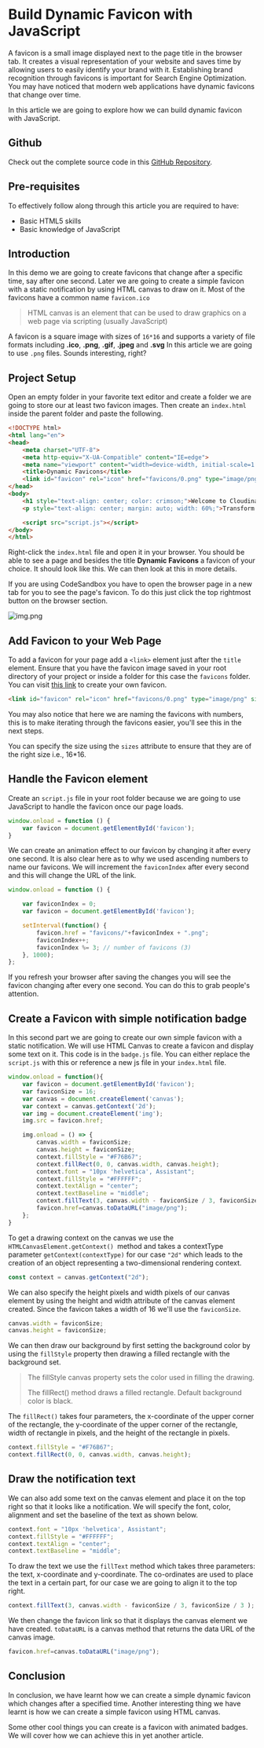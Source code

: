 ﻿# Build Dynamic Favicon with JavaScript

A favicon is a small image displayed next to the page title in the browser tab. It creates a visual representation of your website and saves time by allowing users to easily identify your brand with it. Establishing brand recognition through favicons is important for Search Engine Optimization. You may have noticed that modern web applications have dynamic favicons that change over time. 

In this article we are going to explore how we can build dynamic favicon with JavaScript. 


## Github

Check out the complete source code in this  [GitHub Repository](https://github.com/874bowen/Dynamic-Favicons.git).

## Pre-requisites
To effectively follow along through this article you are required to have: 
- Basic HTML5 skills
- Basic knowledge of JavaScript

## Introduction
In this demo we are going to create favicons that change after a specific time, say after one second. Later we are going to create  a simple favicon with a static notification by using HTML canvas to draw on it. Most of the favicons have a common name `favicon.ico`

> HTML canvas is an element that can be used to draw graphics on a web page via scripting (usually JavaScript)
> 

A favicon is a square image with sizes of `16*16` and supports a variety of file formats including **.ico**, **.png**, **.gif**, **.jpeg** and **.svg** In this article we are going to use `.png` files.
Sounds interesting, right? 

## Project Setup 
Open an empty folder in your favorite text editor and create a folder we are going to store our at least two favicon images. Then create an `index.html` inside the parent folder and paste the following. 

```html
<!DOCTYPE html>
<html lang="en">
<head>
    <meta charset="UTF-8">
    <meta http-equiv="X-UA-Compatible" content="IE=edge">
    <meta name="viewport" content="width=device-width, initial-scale=1.0">
    <title>Dynamic Favicons</title>
    <link id="favicon" rel="icon" href="favicons/0.png" type="image/png" sizes="16*16">
</head>
<body>
    <h1 style="text-align: center; color: crimson;">Welcome to Cloudinary</h1>
    <p style="text-align: center; margin: auto; width: 60%;">Transform images and videos to load faster with no visual degradation, automatically generate image and video variants, and deliver high quality responsive experiences to increase conversions.</p>

    <script src="script.js"></script>
</body>
</html>
```

Right-click the `index.html` file and open it in your browser. You should be able to see a page and besides the title **Dynamic Favicons** a favicon of your choice. It should look like this. We can then look at this in more details.

If you are using CodeSandbox you have to open the browser page in a new tab for you to see the page's favicon. To do this just click the top rightmost button on the browser section.

![img.png](https://res.cloudinary.com/bowenivan/image/upload/v1656512294/favicon_j70u0t.jpg)


## Add Favicon to your Web Page
To add a favicon for your page add a `<link>` element just after the `title` element. Ensure that you have the favicon image saved in your root directory of your project or inside a folder for this case the `favicons` folder. You can visit [this link](https://www.favicon.cc) to create your own favicon.

```html
<link id="favicon" rel="icon" href="favicons/0.png" type="image/png" sizes="16*16">
```

You may also notice that here we are naming the favicons with numbers, this is to make iterating through the favicons easier, you'll see this in the next steps.

You can specify the size using the `sizes` attribute to ensure that they are of the right size i.e., 16*16.

## Handle the Favicon element 
Create an `script.js` file in your root folder because we are going to use JavaScript to handle the favicon once our page loads.

```javascript
window.onload = function () {
    var favicon = document.getElementById('favicon');
}
```
We can create an animation effect to our favicon by changing it after every one second. It is also clear here as to why we used ascending numbers to name our favicons. We will increment the `faviconIndex` after every second and this will change the URL of the link.
```javascript
window.onload = function () {

    var faviconIndex = 0;
    var favicon = document.getElementById('favicon');

    setInterval(function() {
        favicon.href = "favicons/"+faviconIndex + ".png";
        faviconIndex++;
        faviconIndex %= 3; // number of favicons (3)
    }, 1000);
};
```
If you refresh your browser after saving the changes you will see the favicon changing after every one second. You can do this to grab people's attention.

## Create a Favicon with simple notification badge
In this second part we are going to create our own simple favicon with a static notification. We will use HTML Canvas to create a favicon and display some text on it. This code is in the `badge.js` file. You can either replace the `script.js` with this or reference a new js file in your `index.html` file.

```javascript
window.onload = function(){
    var favicon = document.getElementById('favicon');
    var faviconSize = 16;
    var canvas = document.createElement('canvas');
    var context = canvas.getContext('2d');
    var img = document.createElement('img');
    img.src = favicon.href;

    img.onload = () => {
        canvas.width = faviconSize;
        canvas.height = faviconSize;
        context.fillStyle = "#F76B67";
        context.fillRect(0, 0, canvas.width, canvas.height);
        context.font = "10px 'helvetica', Assistant";
        context.fillStyle = "#FFFFFF";
        context.textAlign = "center";
        context.textBaseline = "middle";
        context.fillText(3, canvas.width - faviconSize / 3, faviconSize / 3 );
        favicon.href=canvas.toDataURL("image/png");
    };
}
```

To get a drawing context on the canvas we use the `HTMLCanvasElement.getContext() `method and takes a contextType parameter `getContext(contextType)` for our case `"2d"` which leads to the creation of an object representing a  two-dimensional rendering context.

```javascript
const context = canvas.getContext("2d");
```

We can also specify the height pixels and width pixels of our canvas element by using the height and width attribute of the canvas element created. Since the favicon takes a width of 16 we'll use the `faviconSize`.
```javascript
canvas.width = faviconSize;
canvas.height = faviconSize;
```

We can then draw our background by first setting the background color by using the `fillStyle` property then drawing a filled rectangle with the background set.

> The fillStyle canvas property sets the color used in filling the drawing.
>
> The fillRect() method draws a filled rectangle. Default background color is black.

The `fillRect()` takes four parameters, the x-coordinate of the upper corner of the rectangle, the y-coordinate of the upper corner of the rectangle, width of rectangle in pixels, and the height of the rectangle in pixels.

```javascript
context.fillStyle = "#F76B67";
context.fillRect(0, 0, canvas.width, canvas.height);
```

## Draw the notification text
We can also add some text on the canvas element and place it on the top right so that it looks like a notification. We will specify the font, color, alignment and set the baseline of the text as shown below.

```javascript
context.font = "10px 'helvetica', Assistant";
context.fillStyle = "#FFFFFF";
context.textAlign = "center";
context.textBaseline = "middle";
```

To draw the text we use the `fillText` method which takes three parameters: the text, x-coordinate and y-coordinate. The co-ordinates are used to place the text in a certain part, for our case we are going to align it to the top right.

```javascript
context.fillText(3, canvas.width - faviconSize / 3, faviconSize / 3 );
```

We then change the favicon link so that it displays the canvas element we have created. `toDataURL` is a canvas method that returns the data URL of the canvas image.

```javascript
favicon.href=canvas.toDataURL("image/png");
```

## Conclusion
In conclusion, we have learnt how we can create a simple dynamic favicon which changes after a specified time. Another interesting thing we have learnt is how we can create a simple favicon using HTML canvas. 

Some other cool things you can create is a favicon with animated badges. We will cover how we can achieve this in yet another article. 
